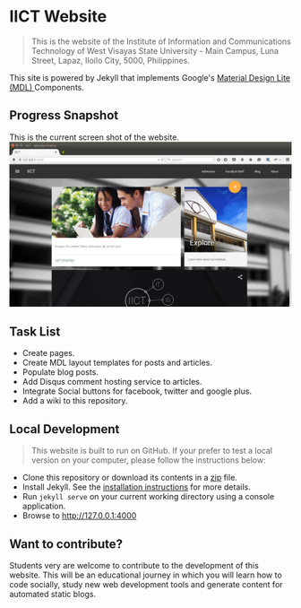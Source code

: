 # IICT Website
> This is the website of the Institute of Information and Communications Technology of West Visayas State University - Main Campus, Luna Street, Lapaz, Iloilo City, 5000, Philippines.


This site is powered by Jekyll that implements Google's [Material Design Lite (MDL) ](https://github.com/google/material-design-lite) Components.

## Progress Snapshot
This is the current screen shot of the website.
![snap_01](snaps/snap_01.png "snapshot")

## Task List
* Create pages.
* Create MDL layout templates for posts and articles.
* Populate blog posts.
* Add Disqus comment hosting service to articles.
* Integrate Social buttons for facebook, twitter and google plus.
* Add a wiki to this repository.

## Local Development
> This website is built to run on GitHub. If your prefer to test a local version on your computer, please follow the instructions below:

* Clone this repository or download its contents in a [zip](https://github.com/wvsu-iict-code/iict-website.git) file.
* Install Jekyll. See the [installation instructions](http://jekyllrb.com/docs/installation/) for more details.
* Run `jekyll serve` on your current working directory using a console application.
* Browse to http://127.0.0.1:4000

## Want to contribute?
Students very are welcome to contribute to the development of this website. This will be an educational journey in which you will learn how to code socially, study new web development tools and generate content for automated static blogs.
